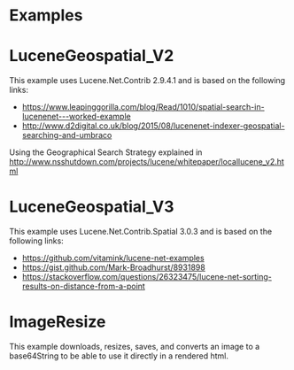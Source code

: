 # Examples

# LuceneGeospatial_V2

This example uses Lucene.Net.Contrib 2.9.4.1 and  is based on the following links:

- https://www.leapinggorilla.com/blog/Read/1010/spatial-search-in-lucenenet---worked-example   
- http://www.d2digital.co.uk/blog/2015/08/lucenenet-indexer-geospatial-searching-and-umbraco

Using the Geographical Search Strategy explained in http://www.nsshutdown.com/projects/lucene/whitepaper/locallucene_v2.html  


# LuceneGeospatial_V3

This example uses Lucene.Net.Contrib.Spatial 3.0.3 and  is based on the following links:

- https://github.com/vitamink/lucene-net-examples
- https://gist.github.com/Mark-Broadhurst/8931898
- https://stackoverflow.com/questions/26323475/lucene-net-sorting-results-on-distance-from-a-point


# ImageResize

This example downloads, resizes, saves, and converts an image to a base64String to be able to use it directly in a rendered html.